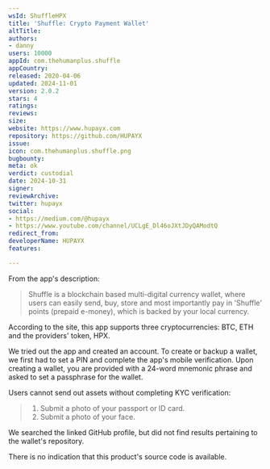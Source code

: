```yaml
---
wsId: ShuffleHPX
title: 'Shuffle: Crypto Payment Wallet'
altTitle: 
authors:
- danny
users: 10000
appId: com.thehumanplus.shuffle
appCountry: 
released: 2020-04-06
updated: 2024-11-01
version: 2.0.2
stars: 4
ratings: 
reviews: 
size: 
website: https://www.hupayx.com
repository: https://github.com/HUPAYX
issue: 
icon: com.thehumanplus.shuffle.png
bugbounty: 
meta: ok
verdict: custodial
date: 2024-10-31
signer: 
reviewArchive: 
twitter: hupayx
social:
- https://medium.com/@hupayx
- https://www.youtube.com/channel/UCLgE_Dl46oJXtJDyQAModtQ
redirect_from: 
developerName: HUPAYX
features: 

---
```


From the app's description:

> Shuffle is a blockchain based multi-digital currency wallet, where users can easily send, buy, store and most importantly pay in 'Shuffle' points (prepaid e-money), which is backed by your local currency.

According to the site, this app supports three cryptocurrencies: BTC, ETH and the providers' token, HPX. 

We tried out the app and created an account. To create or backup a wallet, we first had to set a PIN and complete the app's mobile verification. Upon creating a wallet, you are provided with a 24-word mnemonic phrase and asked to set a passphrase for the wallet. 

Users cannot send out assets without completing KYC verification:

> 1. Submit a photo of your passport or ID card.
> 2. Submit a photo of your face.

We searched the linked GitHub profile, but did not find results pertaining to the wallet's repository.

There is no indication that this product's source code is available.
